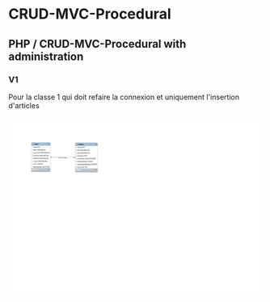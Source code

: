 # CRUD-MVC-Procedural

## PHP / CRUD-MVC-Procedural with administration

### V1

Pour la classe 1 qui doit refaire la connexion et uniquement l'insertion d'articles

![image](data/crud_mvc_procedural.svg)